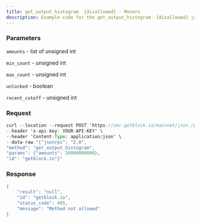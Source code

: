 ```yaml
---
title: get_output_histogram  {disallowed} - Monero
description: Example code for the get_output_histogram  {disallowed} json-rpc method. Сomplete guide on how to use get_output_histogram  {disallowed} json-rpc in GetBlock.io Web3 documentation.
---
```


### Parameters

`amounts` - list of unsigned int

`min_count` - unsigned int

`max_count` - unsigned int

`unlocked` - boolean

`recent_cutoff` - unsigned int

### Request

``` java
curl --location --request POST 'https://xmr.getblock.io/mainnet/json_rpc' \ 
--header 'x-api-key: YOUR-API-KEY' \ 
--header 'Content-Type: application/json' \ 
--data-raw '{"jsonrpc": "2.0",
"method": "get_output_histogram",
"params": {"amounts": 20000000000},
"id": "getblock.io"}'
```

###  Response

``` java
{
    "result": "null",
    "id": "getblock.io",
    "status_code": 405,
    "message": "Method not allowed"
}
```
